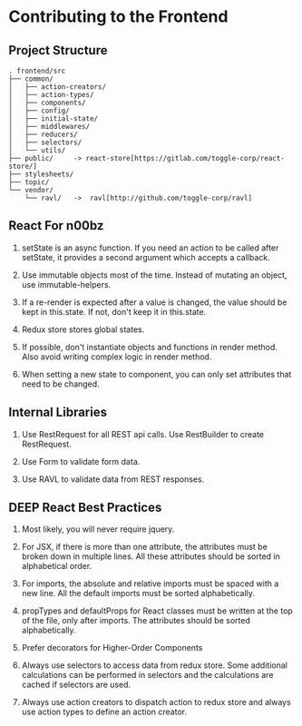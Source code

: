 # Contributing to the Frontend

## Project Structure

    . frontend/src
    ├── common/
    │   ├── action-creators/
    │   ├── action-types/
    │   ├── components/
    │   ├── config/
    │   ├── initial-state/
    │   ├── middlewares/
    │   ├── reducers/
    │   ├── selectors/
    │   └── utils/
    ├── public/     -> react-store[https://gitlab.com/toggle-corp/react-store/]
    ├── stylesheets/
    ├── topic/
    └── vendor/
        └── ravl/   ->  ravl[http://github.com/toggle-corp/ravl]


## React For n00bz

1. setState is an async function. If you need an action to be called after setState, it provides a second argument which accepts a callback.

2. Use immutable objects most of the time. Instead of mutating an object, use immutable-helpers.

3. If a re-render is expected after a value is changed, the value should be kept in this.state. If not, don't keep it in this.state.

4. Redux store stores global states.

5. If possible, don't instantiate objects and functions in render method. Also avoid writing complex logic in render method.

6. When setting a new state to component, you can only set attributes that need to be changed.

## Internal Libraries

1. Use RestRequest for all REST api calls. Use RestBuilder to create RestRequest.

2. Use Form to validate form data.

3. Use RAVL to validate data from REST responses.

## DEEP React Best Practices

1. Most likely, you will never require jquery.

2. For JSX, if there is more than one attribute, the attributes must be broken down in multiple lines. All these attributes should be sorted in alphabetical order.

3. For imports, the absolute and relative imports must be spaced with a new line. All the default imports must be sorted alphabetically.

4. propTypes and defaultProps for React classes must be written at the top of the file, only after imports. The attributes should be sorted alphabetically.

5. Prefer decorators for Higher-Order Components

6. Always use selectors to access data from redux store. Some additional calculations can be performed in selectors and the calculations are cached if selectors are used.

7. Always use action creators to dispatch action to redux store and always use action types to define an action creator.
